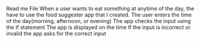 Read me File
When a user wants to eat something at anytime of the day, the have to use the food suggester app that I created.
The user enters the time of the day(morning, afternoon, or evening)
The app checks the input using the if statement
The app is displayed on the time
If the input is incorrect or invalid the app asks for the correct input
